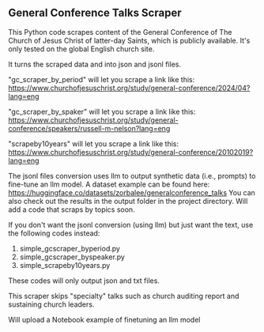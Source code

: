 ## General Conference Talks Scraper 

This Python code scrapes content of the General Conference of The Church of Jesus Christ of latter-day Saints, which is publicly available. It's only tested on the global English church site. 

It turns the scraped data and into json and jsonl files. 

"gc_scraper_by_period" will let you scrape a link like this: https://www.churchofjesuschrist.org/study/general-conference/2024/04?lang=eng

"gc_scraper_by_spaker" will let you scrape a link like this: https://www.churchofjesuschrist.org/study/general-conference/speakers/russell-m-nelson?lang=eng

"scrapeby10years" will let you scrape a link like this: https://www.churchofjesuschrist.org/study/general-conference/20102019?lang=eng

The jsonl files conversion uses llm to output synthetic data (i.e., prompts) to fine-tune an llm model. A dataset example can be found here: https://huggingface.co/datasets/zorbalee/generalconference_talks You can also check out the results in the output folder in the project directory. Will add a code that scraps by topics soon. 

If you don't want the jsonl conversion (using llm) but just want the text, use the following codes instead:

1. simple_gcscraper_byperiod.py
2. simple_gcscraper_byspeaker.py
3. simple_scrapeby10years.py

These codes will only output json and txt files. 

This scraper skips "specialty" talks such as church auditing report and sustaining church leaders.

Will upload a Notebook example of finetuning an llm model 